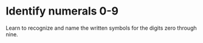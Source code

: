 # Identify numerals 0-9

Learn to recognize and name the written symbols for the digits zero through nine.
